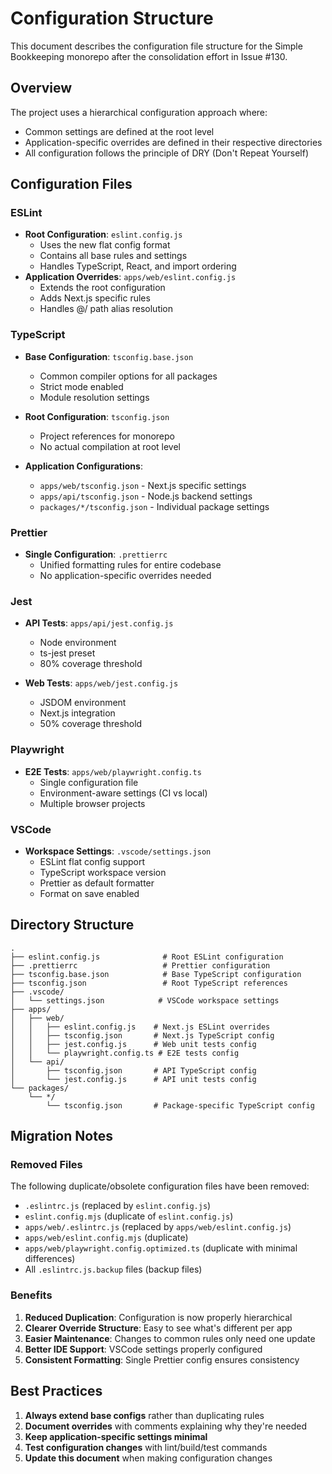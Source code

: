 # Configuration Structure

This document describes the configuration file structure for the Simple Bookkeeping monorepo after the consolidation effort in Issue #130.

## Overview

The project uses a hierarchical configuration approach where:

- Common settings are defined at the root level
- Application-specific overrides are defined in their respective directories
- All configuration follows the principle of DRY (Don't Repeat Yourself)

## Configuration Files

### ESLint

- **Root Configuration**: `eslint.config.js`
  - Uses the new flat config format
  - Contains all base rules and settings
  - Handles TypeScript, React, and import ordering
- **Application Overrides**: `apps/web/eslint.config.js`
  - Extends the root configuration
  - Adds Next.js specific rules
  - Handles @/ path alias resolution

### TypeScript

- **Base Configuration**: `tsconfig.base.json`
  - Common compiler options for all packages
  - Strict mode enabled
  - Module resolution settings

- **Root Configuration**: `tsconfig.json`
  - Project references for monorepo
  - No actual compilation at root level

- **Application Configurations**:
  - `apps/web/tsconfig.json` - Next.js specific settings
  - `apps/api/tsconfig.json` - Node.js backend settings
  - `packages/*/tsconfig.json` - Individual package settings

### Prettier

- **Single Configuration**: `.prettierrc`
  - Unified formatting rules for entire codebase
  - No application-specific overrides needed

### Jest

- **API Tests**: `apps/api/jest.config.js`
  - Node environment
  - ts-jest preset
  - 80% coverage threshold

- **Web Tests**: `apps/web/jest.config.js`
  - JSDOM environment
  - Next.js integration
  - 50% coverage threshold

### Playwright

- **E2E Tests**: `apps/web/playwright.config.ts`
  - Single configuration file
  - Environment-aware settings (CI vs local)
  - Multiple browser projects

### VSCode

- **Workspace Settings**: `.vscode/settings.json`
  - ESLint flat config support
  - TypeScript workspace version
  - Prettier as default formatter
  - Format on save enabled

## Directory Structure

```
.
├── eslint.config.js              # Root ESLint configuration
├── .prettierrc                   # Prettier configuration
├── tsconfig.base.json            # Base TypeScript configuration
├── tsconfig.json                 # Root TypeScript references
├── .vscode/
│   └── settings.json            # VSCode workspace settings
├── apps/
│   ├── web/
│   │   ├── eslint.config.js    # Next.js ESLint overrides
│   │   ├── tsconfig.json       # Next.js TypeScript config
│   │   ├── jest.config.js      # Web unit tests config
│   │   └── playwright.config.ts # E2E tests config
│   └── api/
│       ├── tsconfig.json       # API TypeScript config
│       └── jest.config.js      # API unit tests config
└── packages/
    └── */
        └── tsconfig.json       # Package-specific TypeScript config
```

## Migration Notes

### Removed Files

The following duplicate/obsolete configuration files have been removed:

- `.eslintrc.js` (replaced by `eslint.config.js`)
- `eslint.config.mjs` (duplicate of `eslint.config.js`)
- `apps/web/.eslintrc.js` (replaced by `apps/web/eslint.config.js`)
- `apps/web/eslint.config.mjs` (duplicate)
- `apps/web/playwright.config.optimized.ts` (duplicate with minimal differences)
- All `.eslintrc.js.backup` files (backup files)

### Benefits

1. **Reduced Duplication**: Configuration is now properly hierarchical
2. **Clearer Override Structure**: Easy to see what's different per app
3. **Easier Maintenance**: Changes to common rules only need one update
4. **Better IDE Support**: VSCode settings properly configured
5. **Consistent Formatting**: Single Prettier config ensures consistency

## Best Practices

1. **Always extend base configs** rather than duplicating rules
2. **Document overrides** with comments explaining why they're needed
3. **Keep application-specific settings minimal**
4. **Test configuration changes** with lint/build/test commands
5. **Update this document** when making configuration changes
